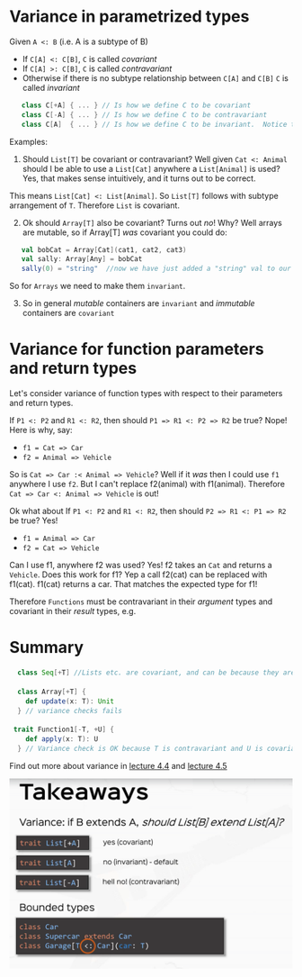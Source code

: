 # Variance in parametrized types

Given `A <: B`  (i.e. A is a subtype of B)

* If `C[A] <: C[B]`, `C` is called _covariant_
* If `C[A] >: C[B]`, `C` is called _contravariant_
* Otherwise if there is no subtype relationship between `C[A]` and `C[B]` `C` is called _invariant_

<!-- code -->
```scala
   class C[+A] { ... } // Is how we define C to be covariant
   class C[-A] { ... } // Is how we define C to be contravariant
   class C[A]  { ... } // Is how we define C to be invariant.  Notice this is the default
```

Examples:
1. Should `List[T]` be covariant or contravariant?
Well given `Cat <: Animal` should I be able to use a `List[Cat]` anywhere a `List[Animal]` is used?  Yes, that makes
sense intuitively, and it turns out to be correct.

This means `List[Cat] <: List[Animal]`.  So `List[T]` follows with subtype arrangement of `T`.  Therefore `List` is
covariant.

2. Ok should `Array[T]` also be covariant?
Turns out *no*!  Why?  Well arrays are mutable, so if Array[T] *was* covariant you could do:

<!-- code -->
```scala
   val bobCat = Array[Cat](cat1, cat2, cat3)
   val sally: Array[Any] = bobCat
   sally(0) = "string"  //now we have just added a "string" val to our list of cats! Bad!
```
So for `Arrays` we need to make them `invariant`.

3. So in general *mutable* containers are `invariant` and *immutable* containers are `covariant`


# Variance for function parameters and return types
Let's consider variance of function types with respect to their parameters and return types.

If `P1 <: P2` and `R1 <: R2`, then should `P1 => R1 <: P2 => R2` be true?
Nope!  Here is why, say:
* `f1 = Cat => Car`
* `f2 = Animal => Vehicle`

So is `Cat => Car :< Animal => Vehicle`?  Well if it *was* then I could use `f1` anywhere I use `f2`.  But I can't replace f2(animal) with f1(animal).  Therefore  `Cat => Car <: Animal => Vehicle` is out!


Ok what about If `P1 <: P2` and `R1 <: R2`, then should `P2 => R1 <: P1 => R2` be true?
Yes!  
* `f1 = Animal => Car`
* `f2 = Cat => Vehicle`

Can I use f1, anywhere f2 was used?  Yes!  f2 takes an `Cat` and returns a `Vehicle`.  Does this work for f1?  Yep
a call f2(cat) can be replaced with f1(cat).  f1(cat) returns a car.  That matches the expected type for f1!     

Therefore `Functions` must be contravariant in their *argument* types and covariant in their *result* types, e.g.

# Summary

<!-- code -->
```scala
  class Seq[+T] //Lists etc. are covariant, and can be because they are immutable

  class Array[+T] {
    def update(x: T): Unit
  } // variance checks fails

 trait Function1[-T, +U] {
    def apply(x: T): U
  } // Variance check is OK because T is contravariant and U is covariant
```

Find out more about variance in
[lecture 4.4](https://class.coursera.org/progfun-2012-001/lecture/81)
and [lecture 4.5](https://class.coursera.org/progfun-2012-001/lecture/83)

![variance](imgs/rtjvmVariance.png)
